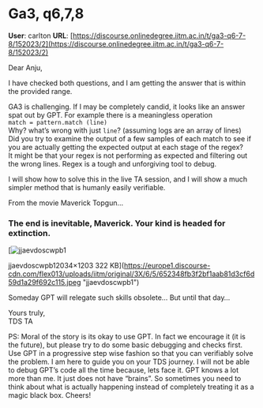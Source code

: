# Ga3, q6,7,8

**User**: carlton
**URL**: [https://discourse.onlinedegree.iitm.ac.in/t/ga3-q6-7-8/152023/2](https://discourse.onlinedegree.iitm.ac.in/t/ga3-q6-7-8/152023/2)

Dear Anju,

I have checked both questions, and I am getting the answer that is within the provided range.

GA3 is challenging. If I may be completely candid, it looks like an answer spat out by GPT. For example there is a meaningless operation  
`match = pattern.match (line)`  
Why? what’s wrong with just `line`? (assuming logs are an array of lines)  
Did you try to examine the output of a few samples of each match to see if you are actually getting the expected output at each stage of the regex?  
It might be that your regex is not performing as expected and filtering out the wrong lines. Regex is a tough and unforgiving tool to debug.

I will show how to solve this in the live TA session, and I will show a much simpler method that is humanly easily verifiable.

From the movie Maverick Topgun…

### The end is inevitable, Maverick. Your kind is headed for extinction.

[![jjaevdoscwpb1](https://europe1.discourse-cdn.com/flex013/uploads/iitm/optimized/3X/6/5/652348fb3f2bf1aab81d3cf6d59d1a29f692c115_2_690x408.jpeg)

jjaevdoscwpb12034×1203 322 KB](https://europe1.discourse-cdn.com/flex013/uploads/iitm/original/3X/6/5/652348fb3f2bf1aab81d3cf6d59d1a29f692c115.jpeg "jjaevdoscwpb1")

Someday GPT will relegate such skills obsolete… But until that day…

Yours truly,  
TDS TA

PS: Moral of the story is its okay to use GPT. In fact we encourage it (it is the future), but please try to do some basic debugging and checks first. Use GPT in a progressive step wise fashion so that you can verifiably solve the problem. I am here to guide you on your TDS journey. I will not be able to debug GPT’s code all the time because, lets face it. GPT knows a lot more than me. It just does not have “brains”. So sometimes you need to think about what is actually happening instead of completely treating it as a magic black box. Cheers!
